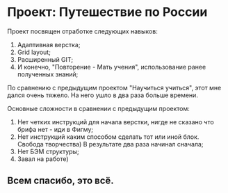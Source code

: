 # Проект: **Путешествие по России**

Проект посвящен отработке следующих навыков:
1. Адаптивная верстка;
2. Grid layout;
3. Расширенный GIT;
4. И конечно, "Повторение - Мать учения", использование ранее полученных знаний;

По сравнению с предыдущим проектом "Научиться учиться", этот мне дался очень тяжело. На него ушло в два раза больше времени.

Основные сложности в сравнении с предыдущим проектом:
1. Нет четких инструкций для начала верстки, нигде не сказано что брифа нет - иди в Фигму;
2. Нет инструкций каким способом сделать тот или иной блок. Свобода творчества) В результате два раза начинал сначала;
3. Нет БЭМ структуры;
4. Завал на работе)

## Всем спасибо, это всё.

